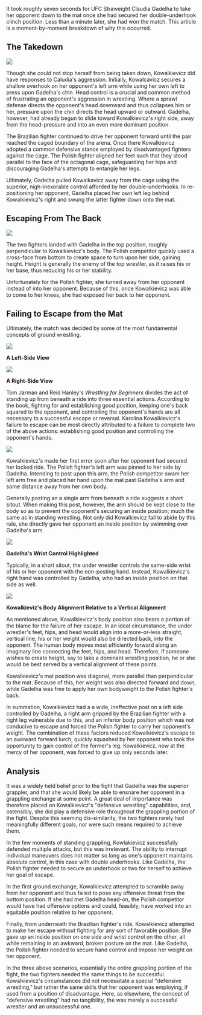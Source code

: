 

It took roughly seven seconds for UFC Straweight Claudia Gadelha to take her opponent down to the mat once she had secured her double-underhook clinch position.  Less than a minute later, she had won the match. This article is a moment-by-moment breakdown of why this occurred. 

The Takedown
--




![](http://i.imgur.com/vW4nnbY.gif?1)

Though she could not stop herself from being taken down, Kowalkievicz did have responses to Caludia's aggression.  Initially, Kowalcavicz secures a shallow overhook on her opponent's left arm while using her own left to press upon Gadelha's chin.  Head control is a crucial and common method of frustrating an opponent's aggression in wrestling.  Where a sprawl defense directs the opponent's head downward and thus collapses him or her, pressure upon the chin directs the head upward or outward.  Gadelha, however, had already begun to slide toward Kowalkievicz's right side, away from the head-pressure and into an even more dominant position.


The Brazilian fighter continued to drive her opponent forward until the pair reached the caged boundary of the arena.  Once there Kowalkievicz adopted a common defensive stance employed by disadvantaged fighters against the cage.  The Polish fighter aligned her feet such that they stood parallel to the face of the octagonal cage, safeguarding her hips and discouraging Gadelha's attempts to entangle her legs.  

Ultimately, Gadelha pulled Kowalkavicz away from the cage using the superior, nigh-inexorable control afforded by her double-underhooks.  In re-positioning her opponent, Gadelha placed her own left leg behind Kowalkievicz's right and swung the latter fighter down onto the mat.


Escaping From The Back
--


![](http://i.imgur.com/Mg0qPdY.png)


The two fighters landed with Gadelha in the top position, roughly perpendicular to Kowalkievicz's body.  The Polish competitor quickly used a cross-face from bottom to create space to turn upon her side, gaining height.  Height is generally the enemy of the top wrestler, as it raises his or her base, thus reducing his or her stability.

Unfortunately for the Polish fighter, she turned away from her opponent instead of into her opponent.  Because of this, once Kowalkievicz was able to come to her knees, she had exposed her back to her opponent.

Failing to Escape from the Mat
--

Ultimately, the match was decided by some of the most fundamental concepts of ground wrestling.


![](http://i.imgur.com/tGcVvXa.png) 

**A Left-Side View**


![](http://i.imgur.com/98ZVSis.png?1) 

**A Right-Side View**


Tom Jarman and Reid Hanley's *Wrestling for Beginners* divides the act of standing up from beneath a ride into three essential actions.  According to the book, fighting for and establishing good position, keeping one's back squared to the opponent, and controlling the opponent's hands are all necessary to a successful escape or reversal. Karolina Kowalkievicz's failure to escape can be most directly attributed to a failure to complete two of the above actions: establishing good position and controlling the opponent's hands.


![](http://i.imgur.com/P2NqWsh.gif) 


Kowalkievicz's made her first error soon after her opponent had secured her locked ride. The Polish fighter's left arm was pinned to her side by Gadelha. Intending to post upon this arm, the Polish competitor swam her left arm free and placed her hand upon the mat past Gadelha's arm and some distance away from her own body.



Generally posting an a single arm from beneath a ride suggests a short sitout.  When making this post, however, the arm should be kept close to the body so as to prevent the opponent's securing an inside position; much the same as in standing wrestling.  Not only did Kowalkievicz fail to abide by this rule, she directly gave her opponent an inside position by swimming over Gadelha's arm.


![](http://i.imgur.com/tK9bIof.png?1) 

**Gadelha's Wrist Control Highlighted**


Typically, in a short sitout, the under wrestler controls the same-side wrist of his or her opponent with the non-posting hand.  Instead, Kowalkievicz's right hand was controlled by Gadelha, who had an inside position on that side as well.

![](http://i.imgur.com/i6jndOs.png?1) 

**Kowalkieviz's Body Alignment Relative to a Vertical Alignment**

As mentioned above, Kowalkievicz's body position also bears a portion of the blame for the failure of her escape.  In an ideal circumstance, the under wrestler's feet, hips, and head would align into a more-or-less straight, vertical line; his or her weight would also be directed back, into the opponent.  The human body moves most efficiently forward along an imaginary line connecting the feet, hips, and head. Therefore, if someone wishes to create height, say to take a dominant wrestling position, he or she would be best served by a vertical alignment of these points. 


Kowalkievicz's mat position was diagonal, more parallel than perpendicular to the mat. Because of this, her weight was also directed forward and down, while Gadelha was free to apply her own bodyweight to the Polish fighter's back.


In summation, Kowalkievicz had a a wide, ineffective post on a left side controlled by Gadelha, a right arm gripped by the Brazilian fighter with a right leg vulnerable due to this, and an inferior body position which was not conducive to escape and forced the Polish fighter to carry her opponent's weight.  The combination of these factors reduced Kowalkievicz's escape to an awkward forward lurch, quickly squashed by her opponent who took the opportunity to gain control of the former's leg.  Kowalkievicz, now at the mercy of her opponent, was forced to give up only seconds later.

Analysis
--


It was a widely held belief prior to the fight that Gadelha was the superior grappler, and that she would likely be able to ensnare her opponent in a grappling exchange at some point.  A great deal of importance was therefore placed on Kowalkievicz's "defensive wrestling" capabilities, and, ostensibly, she did play a defensive role throughout the grappling portion of the fight.  Despite this seeming dis-similarity, the two fighters rarely had meaningfully different goals, nor were such means required to achieve them.


In the few moments of standing grappling, Kowlakievicz successfully defended multiple attacks, but this was irrelevant.  The ability to interrupt individual maneuvers does not matter so long as one's opponent maintains absolute control, in this case with double underhooks.  Like Gadelha, the Polish fighter needed to secure an underhook or two for herself to achieve her goal of escape.


In the first ground exchange, Kowalkievicz attempted to scramble away from her opponent and thus failed to pose any offensive threat from the bottom position.  If she had met Gadelha head-on, the Polish competitor would have had offensive options and could, feasibly, have worked into an equitable position relative to her opponent.


Finally, from underneath the Brazilian fighter's ride, Kowalkievicz attempted to make her escape without fighting for any sort of favorable position.  She gave up an inside position on one side and wrist control on the other, all while remaining in an awkward, broken posture on the mat. Like Gadelha, the Polish fighter needed to secure hand control and impose her weight on her opponent.


In the three above scenarios, essentially the entire grappling portion of the fight, the two fighters needed the same things to be successful.  Kowalkievicz's circumstances did not necessitate a special "defensive wrestling," but rather the same skills that her opponent was employing, if used from a position of disadvantage.  Here, as elsewhere, the concept of "defensive wrestling" had no tangibility, the was merely a successful wrestler and an unsuccessful one. 


